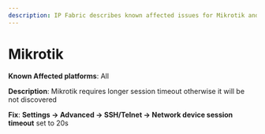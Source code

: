```yaml
---
description: IP Fabric describes known affected issues for Mikrotik and how to fix them.
---
```


# Mikrotik

**Known Affected platforms**: All

**Description**: Mikrotik requires longer session timeout otherwise it will be not discovered

**Fix**: **Settings -> Advanced -> SSH/Telnet -> Network device session timeout** set to 20s
